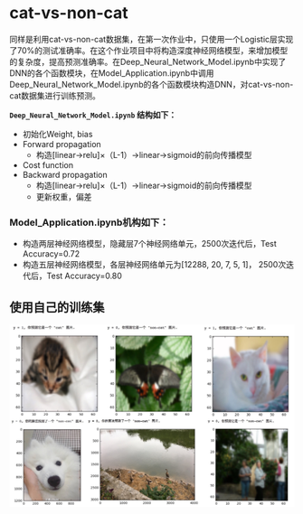 # cat-vs-non-cat

同样是利用cat-vs-non-cat数据集，在第一次作业中，只使用一个Logistic层实现了70%的测试准确率。在这个作业项目中将构造深度神经网络模型，来增加模型的复杂度，提高预测准确率。在Deep_Neural_Network_Model.ipynb中实现了DNN的各个函数模块，在Model_Application.ipynb中调用Deep_Neural_Network_Model.ipynb的各个函数模块构造DNN，对cat-vs-non-cat数据集进行训练预测。

**`Deep_Neural_Network_Model.ipynb` 结构如下：**

* 初始化Weight, bias
* Forward propagation
  * 构造[linear->relu]×（L-1）->linear->sigmoid的前向传播模型
* Cost function
* Backward propagation
  * 构造[linear->relu]×（L-1）->linear->sigmoid的前向传播模型
  * 更新权重，偏差
 ### Model_Application.ipynb机构如下：
* 构造两层神经网络模型，隐藏层7个神经网络单元，2500次迭代后，Test Accuracy=0.72
* 构造五层神经网络模型，各层神经网络单元为[12288, 20, 7, 5, 1]， 2500次迭代后，Test Accuracy=0.80

## 使用自己的训练集

![](IMG_0760.JPG)